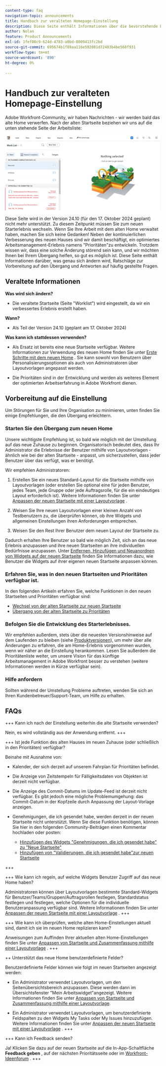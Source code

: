 ```yaml
---
content-type: faq
navigation-topic: announcements
title: Handbuch zur veralteten Homepage-Einstellung
description: Diese Seite enthält Informationen über die bevorstehende Einstellung der alten Homepage.
author: Nolan
feature: Product Announcements
exl-id: 1fef08c9-624d-4783-a0bd-8009413fc2bd
source-git-commit: 695674b1f89aa116e592081d72403b4be568f931
workflow-type: tm+mt
source-wordcount: '890'
ht-degree: 0%

---
```


# Handbuch zur veralteten Homepage-Einstellung

Adobe Workfront-Community, wir haben Nachrichten - wir werden bald das alte Home verwerfen. Nach der alten Startseite beziehen wir uns auf die unten stehende Seite der Arbeitsliste:

![](assets/legacy-home-worklist-view.png)

Diese Seite wird in der Version 24.10 (für den 17. Oktober 2024 geplant) nicht mehr unterstützt. Zu diesem Zeitpunkt müssen Sie zum neuen Starterlebnis wechseln. Wenn Sie Ihre Arbeit mit dem alten Home verwaltet haben, machen Sie sich keine Gedanken! Neben der kontinuierlichen Verbesserung des neuen Hauses sind wir damit beschäftigt, ein optimiertes Arbeitsmanagement-Erlebnis namens &quot;Prioritäten&quot;zu entwickeln.
Trotzdem wissen wir, dass eine solche Änderung störend sein kann, und wir möchten Ihnen bei Ihrem Übergang helfen, so gut es möglich ist. Diese Seite enthält Informationen darüber, was genau sich ändern wird, Ratschläge zur Vorbereitung auf den Übergang und Antworten auf häufig gestellte Fragen.

## Veraltete Informationen

**Was wird sich ändern?**

* Die veraltete Startseite (Seite &quot;Worklist&quot;) wird eingestellt, da wir ein verbessertes Erlebnis erstellt haben.

**Wann?**

* Als Teil der Version 24.10 (geplant am 17. Oktober 2024)

**Was kann ich stattdessen verwenden?**

* Als Ersatz ist bereits eine neue Startseite verfügbar. Weitere Informationen zur Verwendung des neuen Home finden Sie unter [Erste Schritte mit dem neuen Home](/help/quicksilver/workfront-basics/using-home/new-home/get-started-with-new-home.md) . Sie kann sowohl von Benutzern über Personalisierungsoptionen als auch von Administratoren über Layoutvorlagen angepasst werden.

* Die Prioritäten sind in der Entwicklung und werden als weiteres Element der optimierten Arbeitserfahrung in Adobe Workfront dienen.

## Vorbereitung auf die Einstellung

Um Störungen für Sie und Ihre Organisation zu minimieren, unten finden Sie einige Empfehlungen, die den Übergang erleichtern.

### Starten Sie den Übergang zum neuen Home

Unsere wichtigste Empfehlung ist, so bald wie möglich mit der Umstellung auf das neue Zuhause zu beginnen. Organisatorisch bedeutet dies, dass Ihr Administrator die Erlebnisse der Benutzer mithilfe von Layoutvorlagen - ähnlich wie bei der alten Startseite - anpasst, um sicherzustellen, dass jeder Benutzer über das verfügt, was er benötigt.

Wir empfehlen Administratoren:

1. Erstellen Sie ein neues Standard-Layout für die Startseite mithilfe von Layoutvorlagen (oder erstellen Sie optional eine für jeden Benutzer, jedes Team, jede Gruppe oder jede Auftragsrolle, für die ein eindeutiges Layout erforderlich ist). Weitere Informationen finden Sie unter [Anpassen der neuen Startseite mit einer Layoutvorlage](/help/quicksilver/administration-and-setup/customize-workfront/use-layout-templates/customize-new-home-layout-template.md) .

1. Weisen Sie Ihre neuen Layoutvorlagen einer kleinen Anzahl von Testbenutzern zu, die überprüfen können, ob ihre Widgets und allgemeinen Einstellungen ihren Anforderungen entsprechen.

1. Weisen Sie den Rest Ihrer Benutzer dem neuen Layout der Startseite zu.

Dadurch erhalten Ihre Benutzer so bald wie möglich Zeit, sich an das neue Erlebnis anzupassen und ihre neuen Startseiten an ihre individuellen Bedürfnisse anzupassen. Unter [Entfernen, Hinzufügen und Neuanordnen von Widgets auf der neuen Startseite](/help/quicksilver/workfront-basics/using-home/new-home/add-edit-remove-widgets-in-new-home.md) finden Sie Informationen dazu, wie Benutzer die Widgets auf ihrer eigenen neuen Startseite anpassen können.

### Erfahren Sie, was in den neuen Startseiten und Prioritäten verfügbar ist.

In den folgenden Artikeln erfahren Sie, welche Funktionen in den neuen Startseiten und Prioritäten verfügbar sind:

* [Wechsel von der alten Startseite zur neuen Startseite](/help/quicksilver/workfront-basics/using-home/new-home/move-to-new-home.md)
* [Übergang von der alten Startseite zu Prioritäten](/help/quicksilver/workfront-basics/priorities/move-from-legacy-home-to-priorities.md)

### Befolgen Sie die Entwicklung des Starterlebnisses.

Wir empfehlen außerdem, stets über die neuesten Versionshinweise auf dem Laufenden zu bleiben (siehe [Produktversionen](/help/quicksilver/product-announcements/product-releases/product-releases.md)), um mehr über alle Änderungen zu erfahren, die am Home-Erlebnis vorgenommen wurden, wenn wir näher an die Einstellung herankommen. Lesen Sie außerdem die Prioritätenliste weiter, um unsere Vision für das künftige Arbeitsmanagement in Adobe Workfront besser zu verstehen (weitere Informationen werden in Kürze verfügbar sein).

### Hilfe anfordern

Sollten während der Umstellung Probleme auftreten, wenden Sie sich an Ihren Kundenbetreuer/Support-Team, um Hilfe zu erhalten.

## FAQs

+++ Kann ich nach der Einstellung weiterhin die alte Startseite verwenden?

Nein, es wird vollständig aus der Anwendung entfernt.
+++

+++ Ist jede Funktion des alten Hauses im neuen Zuhause (oder schließlich in den Prioritäten) verfügbar?

Beinahe mit Ausnahme von:

* Kalender, der sich derzeit auf unserem Fahrplan für Prioritäten befindet.

* Die Anzeige von Zeitstempeln für Fälligkeitsdaten von Objekten ist derzeit nicht verfügbar.

* Die Anzeige des Commit-Datums im Update-Feed ist derzeit nicht verfügbar. Es gibt jedoch eine mögliche Problemumgehung: das Commit-Datum in der Kopfzeile durch Anpassung der Layout-Vorlage anzeigen.
* Genehmigungen, die ich gesendet habe, werden derzeit in der neuen Startseite nicht unterstützt. Wenn Sie diese Funktion benötigen, können Sie hier in den folgenden Community-Beiträgen einen Kommentar hochladen oder posten:
   * [Hinzufügen des Widgets &quot;Genehmigungen, die ich gesendet habe&quot; zu &quot;Neue Startseite&quot;](https://experienceleaguecommunities.adobe.com/t5/workfront-ideas/add-quot-approvals-i-submitted-quot-widget-to-new-home/idc-p/704664#M25269)
   * [Hinzufügen von &quot;Validierungen, die ich gesendet habe&quot;zur neuen Startseite](https://experienceleaguecommunities.adobe.com/t5/workfront-ideas/add-quot-approvals-i-submitted-quot-widget-to-new-home/idc-p/704664#M25269)

+++

+++ Wie kann ich regeln, auf welche Widgets Benutzer Zugriff auf das neue Home haben?

Administratoren können über Layoutvorlagen bestimmte Standard-Widgets für Benutzer/Teams/Gruppen/Auftragsrollen festlegen, Standardstatus festlegen und festlegen, welche Optionen für die individuelle Benutzeranpassung verfügbar sind. Weitere Informationen finden Sie unter [Anpassen der neuen Startseite mit einer Layoutvorlage](/help/quicksilver/administration-and-setup/customize-workfront/use-layout-templates/customize-new-home-layout-template.md) .
+++

+++ Wie kann ich überprüfen, welche alten Home-Einstellungen aktuell sind, damit ich sie im neuen Home replizieren kann?

Anweisungen zum Auffinden Ihrer aktuellen alten Home-Einstellungen finden Sie unter [Anpassen von Startseite und Zusammenfassung mithilfe einer Layoutvorlage](/help/quicksilver/administration-and-setup/customize-workfront/use-layout-templates/customize-home-summary-layout-template.md) .
+++

++ Unterstützt das neue Home benutzerdefinierte Felder?

Benutzerdefinierte Felder können wie folgt im neuen Startseiten angezeigt werden:

* Ein Administrator verwendet Layoutvorlagen, um den Seitenübersichtsbereich anzupassen. Diese werden dann im Übersichtsfenster &quot;Mein Arbeitswidget&quot;angezeigt. Weitere Informationen finden Sie unter [Anpassen von Startseite und Zusammenfassung mithilfe einer Layoutvorlage](/help/quicksilver/administration-and-setup/customize-workfront/use-layout-templates/customize-home-summary-layout-template.md).

* Ein Administrator verwendet Layoutvorlagen, um benutzerdefinierte Feldspalten zu den Widgets My Tasks oder My Issues hinzuzufügen. Weitere Informationen finden Sie unter [Anpassen der neuen Startseite mit einer Layoutvorlage](/help/quicksilver/administration-and-setup/customize-workfront/use-layout-templates/customize-new-home-layout-template.md) .
+++

+++ Kann ich Feedback senden?

Ja! Klicken Sie dazu auf der neuen Startseite auf die In-App-Schaltfläche **Feedback geben** , auf der nächsten Prioritätsseite oder im [Workfront-Ideenforum](https://experienceleaguecommunities.adobe.com/t5/workfront-ideas/idb-p/workfront-ideas) .
+++
